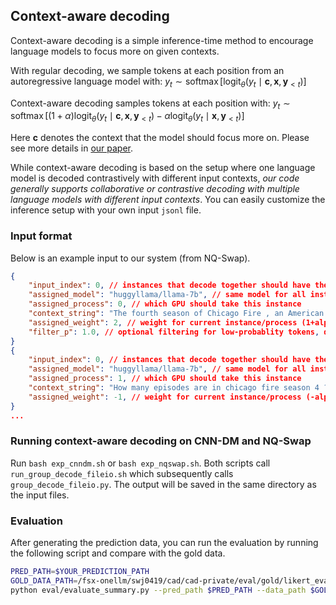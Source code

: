 ## Context-aware decoding
Context-aware decoding is a simple inference-time method to encourage language models to focus more on given contexts. 

With regular decoding, we sample tokens at each position from an autoregressive language model with: 
$y_t \sim \operatorname{softmax}[\operatorname{logit}_\theta(y_t \mid \boldsymbol{c}, \boldsymbol{x}, \boldsymbol{y}_{<t})]$

Context-aware decoding samples tokens at each position with: 
$y_t \sim \operatorname{softmax}[(1+\alpha) \operatorname{logit}_\theta(y_t \mid \boldsymbol{c}, \boldsymbol{x}, \boldsymbol{y}_{<t}) - \alpha \operatorname{logit}_\theta(y_t \mid \boldsymbol{x}, \boldsymbol{y}_{<t})]$

Here $\boldsymbol{c}$ denotes the context that the model should focus more on. Please see more details in [our paper](https://arxiv.org/abs/2305.14739).

While context-aware decoding is based on the setup where one language model is decoded contrastively with different input contexts, *our code generally supports collaborative or contrastive decoding with multiple language models with different input contexts*. You can easily customize the inference setup with your own input `jsonl` file. 

### Input format
Below is an example input to our system (from NQ-Swap). 
```json
{
    "input_index": 0, // instances that decode together should have the same input_index
    "assigned_model": "huggyllama/llama-7b", // same model for all instances in context-aware decoding, but can use different models here, e.g., DExperts, contrastive decoding, proxy tuning, etc.
    "assigned_process": 0, // which GPU should take this instance
    "context_string": "The fourth season of Chicago Fire , an American drama television series with executive producer Dick Wolf , and producers Derek Haas , Michael Brandt , and Matt Olmstead , was ordered on February 5 , 2015 , by NBC , and premiered on October 13 , 2015 and concluded on May 17 , 2016 . The season contained 1078 episodes . How many episodes are in chicago fire season 4 ?", // the context-aware input
    "assigned_weight": 2, // weight for current instance/process (1+alpha, weights should add up to 1 by default, but can also incorporate sampling temperature if needed)
    "filter_p": 1.0, // optional filtering for low-probablity tokens, disabled by default
}
{
    "input_index": 0, // instances that decode together should have the same input_index
    "assigned_model": "huggyllama/llama-7b", // same model for all instances in context-aware decoding, but can use different models here, e.g., DExperts, contrastive decoding, proxy tuning, etc.
    "assigned_process": 1, // which GPU should take this instance
    "context_string": "How many episodes are in chicago fire season 4 ?", // the context-unaware input
    "assigned_weight": -1, // weight for current instance/process (-alpha, weights should add up to 1 by default, but can also incorporate sampling temperature if needed)
}
...
```

### Running context-aware decoding on CNN-DM and NQ-Swap
Run `bash exp_cnndm.sh` or `bash exp_nqswap.sh`. Both scripts call `run_group_decode_fileio.sh` which subsequently calls `group_decode_fileio.py`. The output will be saved in the same directory as the input files. 

### Evaluation
After generating the prediction data, you can run the evaluation by running the following script and compare with the gold data.  
```bash
PRED_PATH=$YOUR_PREDICTION_PATH
GOLD_DATA_PATH=/fsx-onellm/swj0419/cad/cad-private/eval/gold/likert_evaluation_results.json
python eval/evaluate_summary.py --pred_path $PRED_PATH --data_path $GOLD_DATA_PATH
```

